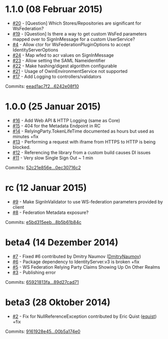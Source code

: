 # 1.1.0 (08 Februar 2015)

 - [#20](https://github.com/IdentityServer/Thinktecture.IdentityServer3.WsFederation/issues/20) - [Question] Which Stores/Repositories are significant for WsFederation?
 - [#19](https://github.com/IdentityServer/Thinktecture.IdentityServer3.WsFederation/issues/19) - [Question] Is there a way to get custom WsFed parameters mapped over to SignInMessage for a custom UserService?
 - [#4](https://github.com/IdentityServer/Thinktecture.IdentityServer3.WsFederation/issues/4) - Allow ctor for WsFederationPluginOptions to accept IdentityServerOptions
 - [#24](https://github.com/IdentityServer/Thinktecture.IdentityServer3.WsFederation/issues/24) - Map wfed to acr values on SignInMessage
 - [#23](https://github.com/IdentityServer/Thinktecture.IdentityServer3.WsFederation/issues/23) - Allow setting the SAML Nameidentifier
 - [#22](https://github.com/IdentityServer/Thinktecture.IdentityServer3.WsFederation/issues/22) - Make hashing/digest algorithm configurable
 - [#21](https://github.com/IdentityServer/Thinktecture.IdentityServer3.WsFederation/issues/21) - Usage of OwinEnvironmentService not supported
 - [#17](https://github.com/IdentityServer/Thinktecture.IdentityServer3.WsFederation/issues/17) - Add Logging to controllers/validators

Commits: [eead1ac7f2...6242e08f10](https://github.com/identityserver/Thinktecture.IdentityServer3.WsFederation/compare/eead1ac7f2...6242e08f10)


# 1.0.0 (25 Januar 2015)

 - [#16](https://github.com/IdentityServer/Thinktecture.IdentityServer3.WsFederation/issues/16) - Add Web API & HTTP Logging (same as Core)
 - [#15](https://github.com/IdentityServer/Thinktecture.IdentityServer3.WsFederation/issues/15) - 404 for the Metadata Endpoint in RC
 - [#14](https://github.com/IdentityServer/Thinktecture.IdentityServer3.WsFederation/issues/14) - RelyingParty.TokenLifeTime documented as hours but used as minutes +fix
 - [#13](https://github.com/IdentityServer/Thinktecture.IdentityServer3.WsFederation/issues/13) - Performing a request with iframe from HTTPS to HTTP is being blocked.
 - [#12](https://github.com/IdentityServer/Thinktecture.IdentityServer3.WsFederation/issues/12) - Referencing the library from a custom build causes DI issues 
 - [#11](https://github.com/IdentityServer/Thinktecture.IdentityServer3.WsFederation/issues/11) - Very slow Single Sign Out ~ 1 min

Commits: [52c21e856e...0ec30716c2](https://github.com/identityserver/Thinktecture.IdentityServer3.WsFederation/compare/52c21e856e...0ec30716c2)


# rc (12 Januar 2015)

 - [#9](https://github.com/IdentityServer/Thinktecture.IdentityServer3.WsFederation/issues/9) - Make SignInValidator to use WS-federation parameters provided by client
 - [#8](https://github.com/IdentityServer/Thinktecture.IdentityServer3.WsFederation/issues/8) - Federation Metadata exposure?

Commits: [e5bd315eeb...8b5b61b84c](https://github.com/identityserver/Thinktecture.IdentityServer3.WsFederation/compare/e5bd315eeb...8b5b61b84c)


# beta4 (14 Dezember 2014)

 - [#7](https://github.com/IdentityServer/Thinktecture.IdentityServer3.WsFederation/pull/7) - Fixed #6 contributed by Dmitry Naumov ([DmitryNaumov](https://github.com/DmitryNaumov))
 - [#6](https://github.com/IdentityServer/Thinktecture.IdentityServer3.WsFederation/issues/6) - Package dependency to IdentityServer.v3 is broken +fix
 - [#5](https://github.com/IdentityServer/Thinktecture.IdentityServer3.WsFederation/issues/5) - WS Federation Relying Party Claims Showing Up On Other Realms
 - [#3](https://github.com/IdentityServer/Thinktecture.IdentityServer3.WsFederation/issues/3) - Publishing error

Commits: [65921813fa...89d27cad71](https://github.com/identityserver/Thinktecture.IdentityServer3.WsFederation/compare/65921813fa...89d27cad71)


# beta3 (28 Oktober 2014)

 - [#2](https://github.com/IdentityServer/Thinktecture.IdentityServer3.WsFederation/pull/2) - Fix for NullReferenceException contributed by Eric Quist ([equist](https://github.com/equist)) +fix

Commits: [9161928e45...00b5a174e0](https://github.com/identityserver/Thinktecture.IdentityServer3.WsFederation/compare/9161928e45...00b5a174e0)
